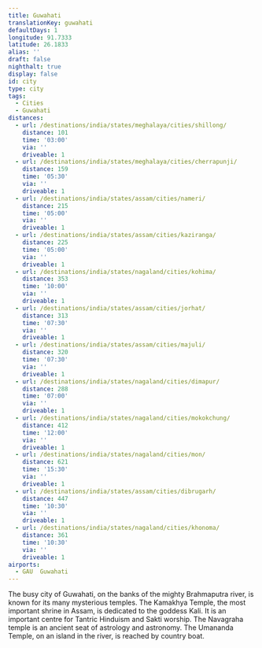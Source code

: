 ```yaml
---
title: Guwahati
translationKey: guwahati
defaultDays: 1
longitude: 91.7333
latitude: 26.1833
alias: ''
draft: false
nighthalt: true
display: false
id: city
type: city
tags:
  - Cities
  - Guwahati
distances:
  - url: /destinations/india/states/meghalaya/cities/shillong/
    distance: 101
    time: '03:00'
    via: ''
    driveable: 1
  - url: /destinations/india/states/meghalaya/cities/cherrapunji/
    distance: 159
    time: '05:30'
    via: ''
    driveable: 1
  - url: /destinations/india/states/assam/cities/nameri/
    distance: 215
    time: '05:00'
    via: ''
    driveable: 1
  - url: /destinations/india/states/assam/cities/kaziranga/
    distance: 225
    time: '05:00'
    via: ''
    driveable: 1
  - url: /destinations/india/states/nagaland/cities/kohima/
    distance: 353
    time: '10:00'
    via: ''
    driveable: 1
  - url: /destinations/india/states/assam/cities/jorhat/
    distance: 313
    time: '07:30'
    via: ''
    driveable: 1
  - url: /destinations/india/states/assam/cities/majuli/
    distance: 320
    time: '07:30'
    via: ''
    driveable: 1
  - url: /destinations/india/states/nagaland/cities/dimapur/
    distance: 288
    time: '07:00'
    via: ''
    driveable: 1
  - url: /destinations/india/states/nagaland/cities/mokokchung/
    distance: 412
    time: '12:00'
    via: ''
    driveable: 1
  - url: /destinations/india/states/nagaland/cities/mon/
    distance: 621
    time: '15:30'
    via: ''
    driveable: 1
  - url: /destinations/india/states/assam/cities/dibrugarh/
    distance: 447
    time: '10:30'
    via: ''
    driveable: 1
  - url: /destinations/india/states/nagaland/cities/khonoma/
    distance: 361
    time: '10:30'
    via: ''
    driveable: 1
airports:
  - GAU  Guwahati
---
```






















































































The busy city of Guwahati, on the banks of the mighty Brahmaputra river, is known for its many mysterious temples. The Kamakhya Temple, the most important shrine in Assam, is dedicated to the goddess Kali. It is an important centre for Tantric Hinduism and Sakti worship. The Navagraha temple is an ancient seat of astrology and astronomy. The Umananda Temple, on an island in the river, is reached by country boat. 